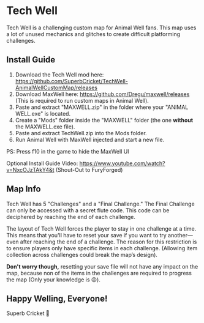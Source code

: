 # Tech Well

Tech Well is a challenging custom map for Animal Well fans. This map uses a lot of unused mechanics and glitches to create difficult platforming challenges.

## Install Guide

1. Download the Tech Well mod here: https://github.com/SuperbCricket/TechWell-AnimalWellCustomMap/releases
2. Download MaxWell here: https://github.com/Dregu/maxwell/releases (This is required to run custom maps in Animal Well).
3. Paste and extract "MAXWELL.zip" in the folder where your "ANIMAL WELL.exe" is located.
4. Create a "Mods" folder inside the "MAXWELL" folder (the one __without__ the MAXWELL.exe file).
5. Paste and extract TechWell.zip into the Mods folder.
6. Run Animal Well with MaxWell injected and start a new file.

PS: Press f10 in the game to hide the MaxWell UI

Optional Install Guide Video: 
https://www.youtube.com/watch?v=NxcOJzTAkY4&t (Shout-Out to FuryForged)

## Map Info

Tech Well has 5 "Challenges" and a "Final Challenge." The Final Challenge can only be accessed with a secret flute code. This code can be deciphered by reaching the end of each challenge.

The layout of Tech Well forces the player to stay in one challenge at a time. This means that you'll have to reset your save if you want to try another—even after reaching the end of a challenge.
The reason for this restriction is to ensure players only have specific items in each challenge. (Allowing item collection across challenges could break the map’s design).

**Don't worry though,** 
resetting your save file will not have any impact on the map, because non of the items in the challenges are required to progress the map (Only your knowledge is 😉).

## Happy Welling, Everyone!

Superb Cricket 🦗
